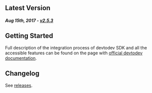 Latest Version 
--------------
##### _Aug 15th, 2017_ - [v2.5.3](https://github.com/devtodev-analytics/unity-sdk/releases/latest)

Getting Started
---------------
Full description of the integration process of devtodev SDK and all the accessible features can be found on the page with [official devtodev documentation](https://www.devtodev.com/help/73).

Changelog
---------
See [releases](https://github.com/devtodev-analytics/unity-sdk/releases).
